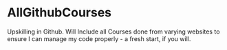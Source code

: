 # AllGithubCourses
Upskilling in Github. Will Include all Courses done from varying websites to ensure I can manage my code properly - a fresh start, if you will.
